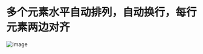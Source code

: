 # 多个元素水平自动排列，自动换行，每行元素两边对齐

![image](/images/ps04.png)

<template>
  <demo :codeStr="str">
  </demo>
</template>

<script>
  export default {
    data() {
      return {
        str: `
          <template>
            <view class="container">
              <view class="content">
                <view class="item" v-for="(item, index) in 10" :key="index">
                  <text>{{ item }}</text>
                </view>
              </view>
            </view>
          </template>
          <style>
              .container {
                width: 100vw;
                padding: 24rpx;
                box-sizing: border-box;
                background: #808080;
                
                .content {
                  width: 100%;
                  background: #FFFFFF;
                  display: flex;
                  flex-wrap: wrap;
                  
                  .item {
                    width: 150rpx;
                    height: 150rpx;
                    border-radius: 20rpx;
                    background: #3498db;
                    margin-bottom: 20rpx;
                    //  calc((父元素宽度 - 子元素宽度*每行子元素个数) / 每行的间距个数)
                    margin-right: calc((100% - 600rpx) / 3);
                    // 选中每行的最后一个元素不设置margin-right
                    &:nth-of-type(4n) {
                      margin-right: 0;
                    }
                  }
                }
              }
          <\/style>
        `
      }
    }
  }
</script>
